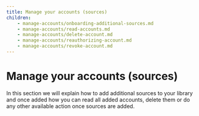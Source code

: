 ```yaml
---
title: Manage your accounts (sources)
children:
    - manage-accounts/onboarding-additional-sources.md
    - manage-accounts/read-accounts.md
    - manage-accounts/delete-account.md
    - manage-accounts/reauthorizing-account.md
    - manage-accounts/revoke-account.md
---
```


# Manage your accounts (sources)

In this section we will explain how to add additional sources to your library and once added how you can read all added accounts, delete them or do any other available action once sources are added.
